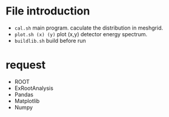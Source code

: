 # File introduction
-   `cal.sh`
    main program. caculate the distribution in meshgrid.
-   `plot.sh (x) (y)`
    plot (x,y) detector energy spectrum.
-   `buildlib.sh` 
    build before run
# request

-   ROOT
-   ExRootAnalysis
-   Pandas
-   Matplotlib
-   Numpy
